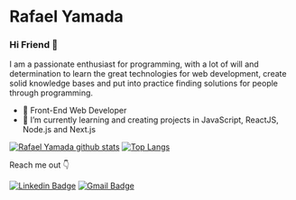 # Rafael Yamada
### Hi Friend 👋
I am a passionate enthusiast for programming, with a lot of will and determination to learn the great technologies for web development, create solid knowledge bases and put into practice finding solutions for people through programming.

- 🚀 Front-End Web Developer
- 🧠 I’m currently learning and creating projects in JavaScript, ReactJS, Node.js and Next.js




[![Rafael Yamada github stats](https://github-readme-stats.vercel.app/api?username=rafaelmyb&show_icons=true&theme=radical&bg_color=30,0d0d0d,191919&title_color=fff&text_color=fff&icon_color=79ff97)](https://github.com/anuraghazra/github-readme-stats) [![Top Langs](https://github-readme-stats.vercel.app/api/top-langs/?username=rafaelmyb&layout=compact&theme=radical&bg_color=30,0d0d0d,191919&title_color=fff&text_color=fff&icon_color=79ff97)](https://github.com/anuraghazra/github-readme-stats)

Reach me out  👇

[![Linkedin Badge](https://img.shields.io/badge/-Rafael%20Yamada-6633cc?style=flat-square&logo=Linkedin&logoColor=white&link=https://www.linkedin.com/in/rafaelyamada/)](https://www.linkedin.com/in/rafaelyamada/) [![Gmail Badge](https://img.shields.io/badge/-rafaelmitsuzo123@gmail.com-6633cc?style=flat-square&logo=Gmail&logoColor=white&link=mailto:rafaelmitsuzo123@gmail.com)](mailto:rafaelmitsuzo123@gmail.com)
